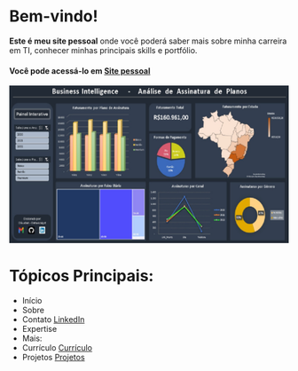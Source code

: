 # Bem-vindo!
**Este é meu site pessoal** onde você poderá saber mais sobre minha carreira em TI, conhecer minhas principais skills e portfólio.

#### Você pode acessá-lo em [**Site pessoal**](https://clauke.github.io/)

![Site Pessoal](assets/images/meta.jpg)

# Tópicos Principais:
* Início
* Sobre
* Contato [LinkedIn](https://www.linkedin.com/in/claudia-kenia/)
* Expertise
* Mais:
* Currículo [Currículo]()
* Projetos [Projetos](https://clauke.github.io/project)
